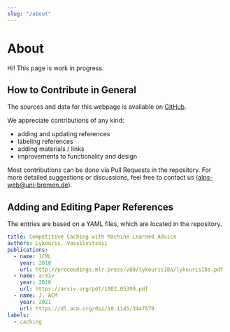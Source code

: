 ```yaml
---
slug: "/about"
---
```


# About

Hi! This page is work in progress.

## How to Contribute in General

The sources and data for this webpage is available on [GitHub](https://github.com/algorithms-with-predictions/algorithms-with-predictions.github.io).

We appreciate contributions of any kind:

- adding and updating references
- labeling references
- adding materials / links
- improvements to functionality and design

Most contributions can be done via Pull Requests in the repository. For more detailed suggestions or discussions, feel free to contact us ([alps-web@uni-bremen.de](mailto:alps-web@uni-bremen.de)). 

## Adding and Editing Paper References

The entries are based on a YAML files, which are located in the repository. 

```yml
title: Competitive Caching with Machine Learned Advice
authors: Lykouris, Vassilvitskii
publications:
  - name: ICML
    year: 2018
    url: http://proceedings.mlr.press/v80/lykouris18a/lykouris18a.pdf
  - name: arXiv
    year: 2018
    url: https://arxiv.org/pdf/1802.05399.pdf
  - name: J. ACM
    year: 2021
    url: https://dl.acm.org/doi/10.1145/3447579
labels:
  - caching
```


